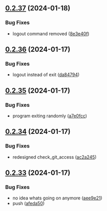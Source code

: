 ## [0.2.37](https://github.com/Energy-Control-no/fleet-flows-autoinstaller/compare/v0.2.36...v0.2.37) (2024-01-18)


### Bug Fixes

* logout command removed ([8e3e40f](https://github.com/Energy-Control-no/fleet-flows-autoinstaller/commit/8e3e40f4589cdcc8bf9d93ae57aba7d51273af59))



## [0.2.36](https://github.com/Energy-Control-no/fleet-flows-autoinstaller/compare/v0.2.35...v0.2.36) (2024-01-17)


### Bug Fixes

* logout instead of exit ([da84794](https://github.com/Energy-Control-no/fleet-flows-autoinstaller/commit/da84794c02be6a5339624862cf952d2f05ec059d))



## [0.2.35](https://github.com/Energy-Control-no/fleet-flows-autoinstaller/compare/v0.2.34...v0.2.35) (2024-01-17)


### Bug Fixes

* program exiting randomly ([a7e0fcc](https://github.com/Energy-Control-no/fleet-flows-autoinstaller/commit/a7e0fcc031011e8c8d094f0b201b3d73da0c05c8))



## [0.2.34](https://github.com/Energy-Control-no/fleet-flows-autoinstaller/compare/v0.2.33...v0.2.34) (2024-01-17)


### Bug Fixes

* redesigned check_git_access ([ac2a245](https://github.com/Energy-Control-no/fleet-flows-autoinstaller/commit/ac2a24539065bf1a5d81ae4becbedc071b3a3272))



## [0.2.33](https://github.com/Energy-Control-no/fleet-flows-autoinstaller/compare/v0.2.32...v0.2.33) (2024-01-17)


### Bug Fixes

* no idea whats going on anymore ([aee9e21](https://github.com/Energy-Control-no/fleet-flows-autoinstaller/commit/aee9e21485dc52cbbadf949e9423ef58208272a2))
* push ([afeda50](https://github.com/Energy-Control-no/fleet-flows-autoinstaller/commit/afeda5016d4be81d6dc5464a141d9488ef64ba86))



